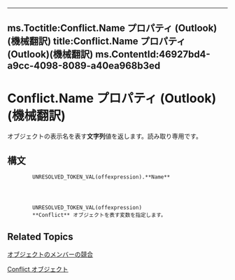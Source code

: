 

---
ms.Toctitle:Conflict.Name プロパティ (Outlook)(機械翻訳)
title:Conflict.Name プロパティ (Outlook)(機械翻訳)
ms.ContentId:46927bd4-a9cc-4098-8089-a40ea968b3ed
---
# Conflict.Name プロパティ (Outlook)(機械翻訳)




オブジェクトの表示名を表す**文字列**値を返します。読み取り専用です。

## 構文

            UNRESOLVED_TOKEN_VAL(offexpression).**Name**




            UNRESOLVED_TOKEN_VAL(offexpression)
            **Conflict** オブジェクトを表す変数を指定します。



## Related Topics

[オブジェクトのメンバーの競合](1edc695c-4cf7-1606-ca82-7eecaa09f25d.md)

[Conflict オブジェクト](a7c8f12a-08ba-9fff-60b8-a02d1c7f6f33.md)





